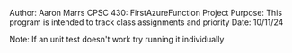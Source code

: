 Author: Aaron Marrs
CPSC 430: FirstAzureFunction Project
Purpose: This program is intended to track class assignments and priority
Date: 10/11/24

Note: If an unit test doesn't work try running it individually
